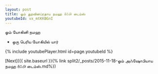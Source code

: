 ```yaml
---
layout: post
title: ஓம் துறவினப்ரதாய நமஹ ௧௦௮ டைம்ஸ்
youtubeId: vx_mtKKBGnI
---
```

 
 
 ஓம் யோகினி நமஹ  
 
 -  ஒரு பெரிய யோகியில் யார் 
 
  
 
  
 
 
 
 
 
 


{% include youtubePlayer.html id=page.youtubeId %}
 
[Next]({{ site.baseurl }}{% link  split2/_posts/2015-11-18-ஓம் அஃஷோபியாய நமஹ ௧௦௮ டைம்ஸ்.md%})
 
